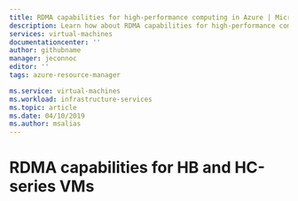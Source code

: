 ```yaml
---
title: RDMA capabilities for high-performance computing in Azure | Microsoft Docs
description: Learn how about RDMA capabilities for high-performance computing in Azure. 
services: virtual-machines
documentationcenter: ''
author: githubname
manager: jeconnoc
editor: ''
tags: azure-resource-manager

ms.service: virtual-machines
ms.workload: infrastructure-services
ms.topic: article
ms.date: 04/10/2019
ms.author: msalias
---
```


# RDMA capabilities for HB and HC-series VMs